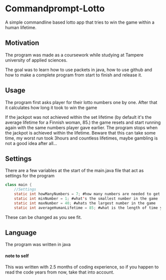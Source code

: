 # Commandprompt-Lotto
A simple commandline based lotto app that tries to win the game within a human lifetime.
## Motivation
The program was made as a coursework while studying at Tampere university of applied sciences.

The goal was to learn how to use packets in java, how to use github and how to make a complete program from start to finish and release it.

## Usage
The program first asks player for their lotto numbers one by one. After that it calculates how long it took to win the game

If the jackpot was not achieved within the set lifetime (by default it's the average lifetime for a Finnish woman, 85.) the game resets and start running again with the same numbers player gave earlier. The program stops when the jackpot is achieved within the lifetime. Beware that this can take some time, my worst run took 3hours and countless lifetimes, maybe gambling is not a good idea after all...

## Settings
There are a few variables at the start of the main.java file that act as settings for the program
```java
class main {
    //Settings
    static int howManyNumbers = 7; #how many numbers are needed to get the jackpot and how many numbers the player chooses
    static int minNumber = 1; #what's the smallest number in the game
    static int maxNumber = 40; #whats the largest number in the game
    static int averageHumanLifetime = 85; #what is the length of time you need to win the jackpot in, for the program to end
```
These can be changed as you see fit.

## Language
The program was written in java

#### note to self
This was written with 2.5 months of coding experience, so if you happen to read the code years from now, take that into account.
